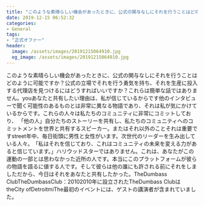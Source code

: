 ```yaml
---
title: "このような素晴らしい機会があったときに、公式の関与なしにそれを行うことはどのように可能ですか？"
date: 2019-12-15 06:52:32
categories:
- General
tags:
- "正式オファー"
header:
  image: /assets/images/20191215064910.jpg
  og_image: /assets/images/20191215064910.jpg
---
```


このような素晴らしい機会があったときに、公式の関与なしにそれを行うことはどのように可能ですか？公式の立場でそれを行う勇気を持ち、それを生産に投入する代理店を見つけるにはどうすればいいですか？‭‭これらは簡単な話ではありません。‭youあなたと共有したい理由は、私が信じているからです他のインタビューで聞く可能性のあるものとは非常に異なる物語であり、それは私が気にかけているからです。これらの人々は私たちのコミュニティに非常にコミットしており、 「他の人」‭自分たちのストーリーを共有し、私たちのコミュニティへのコミットメントを世界と共有するスピーカー。または‬それ以外のこと‭‬それは重要ですstreet年中、毎日街頭に男性と女性がいます。次世代のリーダーを生み出している人々。‭「私はそれを信じており、これはコミュニティの未来を変える力があると信じています。」ハリウッドスターではありません。‬‬これは、あなたがこの運動の一部とは思わなかった近所の人です。本当にこのプラットフォームが彼らの物語を語るに値する人です。‭‬‬そして彼らは他の誰にも許される前にそれをしましただから、今日はそれをあなたと共有したかった。‭‭TheDumbass Club‪TheDumbassClub‭：20102010年に設立された‬TheDumbass ClubはtheCity ofDetroit‭miThe最初のイベントには、ゲストの講演者が含まれていました。
